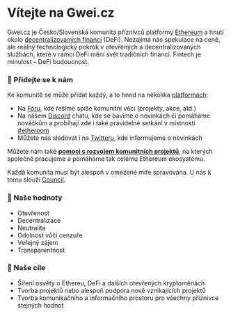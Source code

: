 # Vítejte na Gwei.cz

Gwei.cz je Česko/Slovenská komunita příznivců platformy [Ethereum](https://prirucka.gwei.cz/prirucka/#co-je-ethereum) a hnutí okolo [decentralizovaných financí](https://prirucka.gwei.cz/prirucka/#co-jsou-to-decentralizovan%C3%A9-finance-defi) \(DeFi\). Nezajímá nás spekulace na ceně, ale reálný technologický pokrok v otevřených a decentralizovaných službách, které v rámci DeFi mění svět tradičních financí. Fintech je minulost – DeFi budoucnost.

### 🤝 Přidejte se k nám

Ke komunitě se může přidat každý, a to hned na několika [platformách](komunikacni-kanaly.md):

* Na [Fóru](https://forum.gwei.cz), kde řešíme spíše komunitní věci \(projekty, akce, atd.\)
* Na nášem [Discord](https://chat.gwei.cz) chatu, kde se bavíme o novinkách či pomáháme nováčkům a probíhají zde i také pravidelné setkání v místnosti [\#etheroom](projekty/etheroom/)
* Můžete nás sledovat i na [Twitteru](https://twitter.com/gweicz), kde informujeme o novinkách

Můžete nám také [**pomoci s rozvojem komunitních projektů**](podporte-nas/), na kterých společně pracujeme a pomáháme tak celému Ethereum ekosystému.

Každá komunita musí být alespoň v omezené míře spravována. U nás k tomu slouží [Council](council.md).

### 📃 Naše hodnoty

* Otevřenost
* Decentralizace
* Neutralita
* Odolnost vůči cenzuře
* Veřejný zájem
* Transparentnost

### 🎉 Naše cíle

* Šíření osvěty o Ethereu, DeFi a dalších otevřených kryptoměnách
* Tvorba projektů nebo alespoň podpora nově vznikajících projektů
* Tvorba komunikačního a informačního prostoru pro všechny příznivce stejných hodnot

